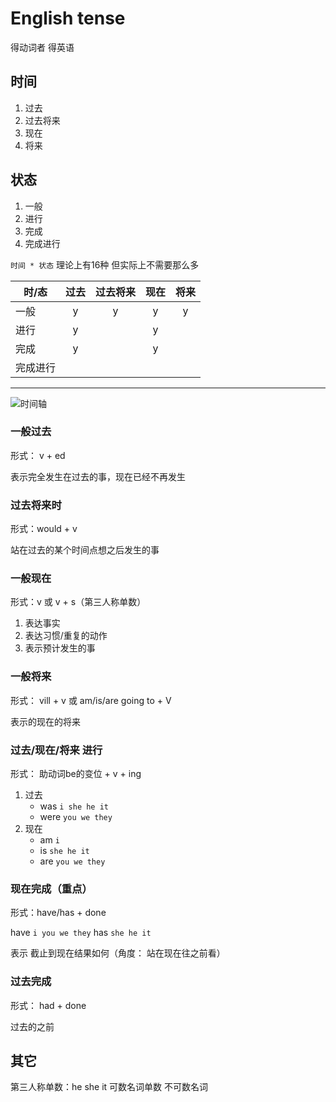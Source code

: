 # English tense

得动词者 得英语

## 时间

1. 过去
2. 过去将来
3. 现在
4. 将来

## 状态

1. 一般
2. 进行
3. 完成
4. 完成进行

`时间 * 状态` 理论上有16种 但实际上不需要那么多

| 时/态 | 过去 | 过去将来 | 现在 | 将来 |
| -------- | :-------: | :-------: | :-------: | :-------: |
| 一般 | y | y | y | y |
| 进行 | y |   | y |  |
| 完成 | y |   | y |  |
| 完成进行 |  |  |  |  |

---

![时间轴](https://img.wangdongdong9264.xyz/english_tense.png)

### 一般过去

形式： v + ed

表示完全发生在过去的事，现在已经不再发生

### 过去将来时

形式：would + v

站在过去的某个时间点想之后发生的事

### 一般现在

形式：v 或 v + s（第三人称单数）

1. 表达事实
2. 表达习惯/重复的动作
3. 表示预计发生的事

### 一般将来

形式： vill + v 或 am/is/are going to + V

表示的现在的将来

### 过去/现在/将来 进行

形式： 助动词be的变位 + v + ing

1. 过去
    * was `i she he it`
    * were `you we they`
2. 现在
    * am `i`
    * is  `she he it`
    * are `you we they`

### 现在完成（重点）

形式：have/has + done

have `i you we they`
has `she he it`

表示 截止到现在结果如何（角度： 站在现在往之前看）

### 过去完成

形式： had + done

过去的之前

## 

## 其它

第三人称单数：he she it 可数名词单数 不可数名词
